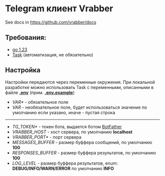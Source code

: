 # Telegram клиент Vrabber

See docs in https://github.com/vrabber/docs

## Требования:
- [go 1.23](https://go.dev/dl/)
- [Task](https://taskfile.dev/installation/) (автоматизация, не обязательно)

## Настройка
Настройки передаются через переменные окружения. 
При локальной разработке можно использовать Task с переменными, 
описанными в файле **[.env](deploy/dev/.env)** (прим. **[.env.example](deploy/dev/.env.example)**)  

- _VAR*_ - обязательное поле
- _VAR_ - необязательное поле, будет использоваться значение по умолчанию 
если указано, иначе - пустая строка
<hr>

- _TG_TOKEN*_ - токен бота, выдается ботом [BotFather](https://t.me/BotFather)
- _VRABBER_HOST_ - хост сервера, по умолчанию **localhost**
- _VRABBER_PORT*_ - порт сервера
- _MESSAGES_BUFFER_ - размер буффера сообщений, по умолчанию **100**
- _RESPONSES_BUFFER_ - размер буффера результатов, по умолчанию **100**
- _LOG_LEVEL_ - размер буффера результатов, enum: **DEBUG/INFO/WARN/ERROR** по умолчанию **INFO**
